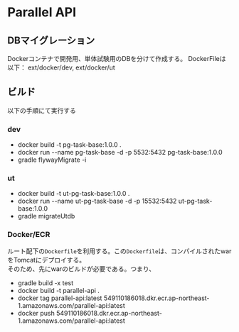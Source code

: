 # Parallel API
## DBマイグレーション
Dockerコンテナで開発用、単体試験用のDBを分けて作成する。
DockerFileは以下：
ext/docker/dev, ext/docker/ut

## ビルド
以下の手順にて実行する
### dev
- docker build -t pg-task-base:1.0.0 .
- docker run --name pg-task-base -d -p 5532:5432 pg-task-base:1.0.0
- gradle flywayMigrate -i

### ut
- docker build -t ut-pg-task-base:1.0.0 .
- docker run --name ut-pg-task-base -d -p 15532:5432 ut-pg-task-base:1.0.0
- gradle migrateUtdb

### Docker/ECR
ルート配下の`Dockerfile`を利用する。この`Dockerfile`は、コンパイルされたwarをTomcatにデプロイする。  
そのため、先にwarのビルドが必要である。つまり、  
- gradle build -x test
- docker build -t parallel-api .
- docker tag parallel-api:latest 549110186018.dkr.ecr.ap-northeast-1.amazonaws.com/parallel-api:latest
- docker push 549110186018.dkr.ecr.ap-northeast-1.amazonaws.com/parallel-api:latest
